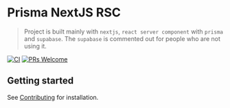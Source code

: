 # Prisma NextJS RSC

> Project is built mainly with `nextjs`, `react server component` with `prisma` and `supabase`. The `supabase` is commented out for people who are not using it.

[![CI](https://github.com/prisma-korea/prisma-nextjs-rsc/actions/workflows/ci.yml/badge.svg)](https://github.com/prisma-korea/prisma-nextjs-rsc/actions/workflows/ci.yml)
[![PRs Welcome](https://img.shields.io/badge/PRs-welcome-brightgreen.svg?style=flat-square)](CONTRIBUTING.md)

## Getting started

See [Contributing](./CONTRIBUTING.md) for installation.